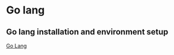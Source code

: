 # Go lang

## Go lang installation and environment setup

[Go Lang](https://golang.org/ "Go Lang Official Web site.")
